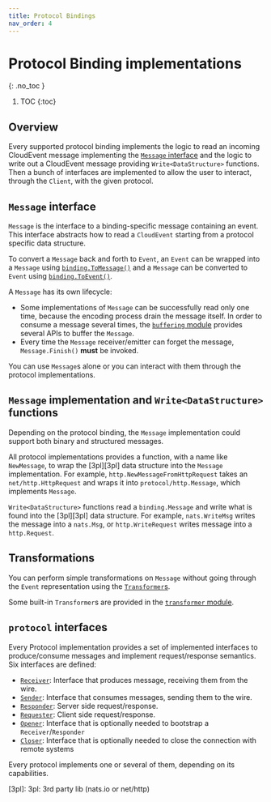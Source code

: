 ```yaml
---
title: Protocol Bindings
nav_order: 4
---
```


# Protocol Binding implementations
{: .no_toc }

1. TOC
{:toc}

## Overview

Every supported protocol binding implements the logic to read an incoming CloudEvent message implementing 
the [`Message` interface](https://github.com/cloudevents/sdk-go/tree/master/v2/binding/message.go) and the logic to write out a CloudEvent message
providing `Write<DataStructure>` functions.
Then a bunch of interfaces are implemented to allow the user to interact, through the `Client`, with the given protocol.

## `Message` interface

`Message` is the interface to a binding-specific message containing an event. 
This interface abstracts how to read a `CloudEvent` starting from a protocol specific data structure.

To convert a `Message` back and forth to `Event`, an `Event` can be wrapped into
a `Message` using [`binding.ToMessage()`](https://github.com/cloudevents/sdk-go/tree/master/v2/binding/event_message.go) and a `Message`
can be converted to `Event` using [`binding.ToEvent()`](https://github.com/cloudevents/sdk-go/tree/master/v2/binding/to_event.go).

A `Message` has its own lifecycle:

* Some implementations of `Message` can be successfully read only one time, 
  because the encoding process drain the message itself. In order to consume a message several 
  times, the [`buffering` module](https://github.com/cloudevents/sdk-go/tree/master/v2/binding/buffering) provides several APIs to buffer the `Message`.
* Every time the `Message` receiver/emitter can forget the message, `Message.Finish()` **must** be invoked.

You can use `Message`s alone or you can interact with them through the protocol implementations.

## `Message` implementation and `Write<DataStructure>` functions

Depending on the protocol binding, the `Message` implementation could support both
binary and structured messages.

All protocol implementations provides a function, with a name like `NewMessage`, to wrap the
[3pl][3pl] data structure into the `Message` implementation. For example, 
`http.NewMessageFromHttpRequest` takes an `net/http.HttpRequest` and wraps it into `protocol/http.Message`, 
which implements `Message`.

`Write<DataStructure>` functions read a `binding.Message` and write what is
found into the [3pl][3pl] data structure. For example, `nats.WriteMsg` writes
the message into a `nats.Msg`, or `http.WriteRequest` writes message into a
`http.Request`.

## Transformations

You can perform simple transformations on `Message` without going through the `Event` representation
using the [`Transformer`s](https://github.com/cloudevents/sdk-go/tree/master/v2/binding/transformer.go).

Some built-in `Transformer`s are provided in the [`transformer` module](https://github.com/cloudevents/sdk-go/tree/master/v2/binding/transformer).

## `protocol` interfaces

Every Protocol implementation provides a set of implemented interfaces to produce/consume messages and 
implement request/response semantics. Six interfaces are defined:

* [`Receiver`](https://github.com/cloudevents/sdk-go/tree/master/v2/protocol/inbound.go): Interface that produces message, receiving them from the wire.
* [`Sender`](https://github.com/cloudevents/sdk-go/tree/master/v2/protocol/outbound.go): Interface that consumes messages, sending them to the wire.
* [`Responder`](https://github.com/cloudevents/sdk-go/tree/master/v2/protocol/inbound.go): Server side request/response.
* [`Requester`](https://github.com/cloudevents/sdk-go/tree/master/v2/protocol/outbound.go): Client side request/response.
* [`Opener`](https://github.com/cloudevents/sdk-go/tree/master/v2/protocol/lifecycle.go): Interface that is optionally needed to bootstrap a `Receiver`/`Responder`
* [`Closer`](https://github.com/cloudevents/sdk-go/tree/master/v2/protocol/lifecycle.go): Interface that is optionally needed to close the connection with remote systems

Every protocol implements one or several of them, depending on its capabilities.

[3pl]: 3pl: 3rd party lib (nats.io or net/http)
